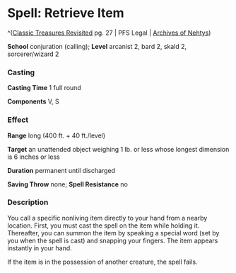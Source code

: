 # Spell: Retrieve Item

^([Classic Treasures Revisited][ss-retrieve-item] pg. 27 | PFS Legal | [Archives of Nehtys][sn-retrieve-item])

**School** conjuration (calling); **Level** arcanist 2, bard 2, skald 2, sorcerer/wizard 2

### Casting

**Casting Time** 1 full round  

**Components** V, S

### Effect

**Range** long (400 ft. + 40 ft./level)  

**Target** an unattended object weighing 1 lb. or less whose longest dimension is 6 inches or less  

**Duration** permanent until discharged  

**Saving Throw** none; **Spell Resistance** no

### Description

You call a specific nonliving item directly to your hand from a nearby location. First, you must cast the spell on the item while holding it. Thereafter, you can summon the item by speaking a special word (set by you when the spell is cast) and snapping your fingers. The item appears instantly in your hand.  

If the item is in the possession of another creature, the spell fails.

[ss-retrieve-item]: http://paizo.com/store/downloads/p
[sn-retrieve-item]: http://www.archivesofnethys.com/SpellDisplay.aspx?ItemName=Retrieve%20Item